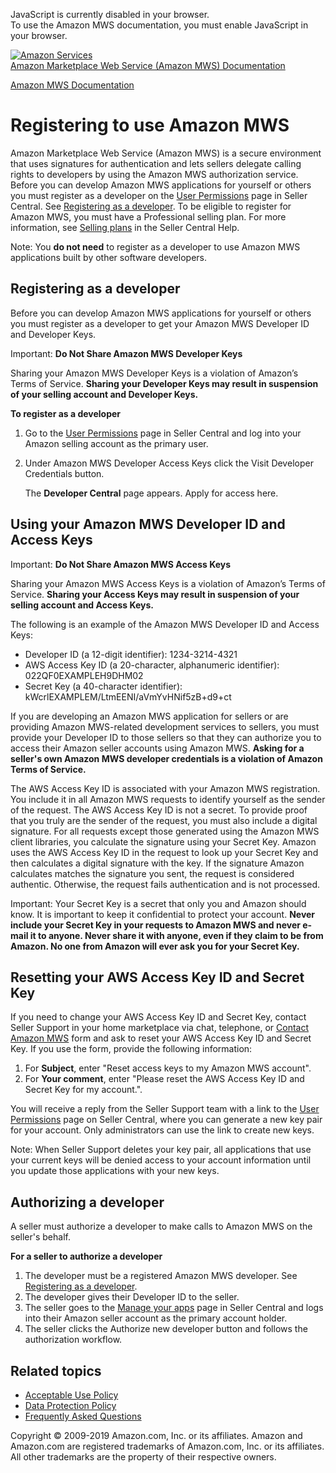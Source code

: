 <div id="MWSDX_noscript">

JavaScript is currently disabled in your browser.  
To use the Amazon MWS documentation, you must enable JavaScript in your
browser.

</div>

<div id="MWSDX_divtop">

[![Amazon
Services](https://images-na.ssl-images-amazon.com/images/G/08/mwsportal/fr_FR/amazonservices.gif
"Amazon Services")](http://services.amazon.fr)  
<span id="MWSDX_titlebar">[Amazon Marketplace Web Service (Amazon MWS)
Documentation](https://developer.amazonservices.fr/gp/mws/docs.html)</span>

</div>

<div id="MWSDX_divbottom">

<div id="MWSDX_divleft">

<div id="MWSDX_toc">

</div>

</div>

<div id="MWSDX_divright">

<div id="MWSDX_content">

<span id="MWSDX_breadcrumbs">[Amazon MWS
Documentation](https://developer.amazonservices.fr/gp/mws/docs.html)</span>

<div id="DG_Registering" class="nested0">

# Registering to use <span class="ph">Amazon MWS</span>

<div class="body">

<div class="section">

<span class="ph">Amazon Marketplace Web Service (Amazon MWS)</span> is a
secure environment that uses signatures for authentication and lets
sellers delegate calling rights to developers by using the
<span class="ph">Amazon MWS</span> authorization service. Before you can
develop <span class="ph">Amazon MWS</span> applications for yourself or
others you must register as a developer on the [User
Permissions](https://sellercentral.amazon.fr/gp/account-manager/home.html)
page in Seller Central. See [Registering as a
developer](#DG_Registering__MX_EU_IN_RegisteringAsADeveloper). To be
eligible to register for <span class="ph">Amazon MWS</span>, you must
have a Professional selling plan. For more information, see [Selling
plans](https://sellercentral-europe.amazon.com/gp/help/64491) in the
Seller Central Help.

</div>

<div id="DG_Registering__section_anv_gts_1fb" class="section">

<div class="note note">

<span class="notetitle">Note:</span> You **do not need** to register as
a developer to use <span class="ph">Amazon MWS</span> applications built
by other software
developers.

</div>

</div>

<div id="DG_Registering__MX_EU_IN_RegisteringAsADeveloper" class="section">

## Registering as a developer

Before you can develop <span class="ph">Amazon MWS</span> applications
for yourself or others you must register as a developer to get your
<span class="ph">Amazon MWS</span> Developer ID and Developer Keys.

<div class="note important">

<span class="importanttitle">Important:</span> **Do Not Share
<span class="ph">Amazon MWS</span> Developer Keys**

Sharing your <span class="ph">Amazon MWS</span> Developer Keys is a
violation of Amazon’s Terms of Service. **Sharing your Developer Keys
may result in suspension of your selling account and Developer Keys.**

</div>

**To register as a developer**

1.  Go to the [User
    Permissions](https://sellercentral.amazon.fr/gp/account-manager/home.html)
    page in Seller Central and log into your Amazon selling account as
    the primary user.

2.  Under <span class="keyword parmname">Amazon MWS Developer Access
    Keys</span> click the <span class="ph uicontrol">Visit Developer
    Credentials</span> button.
    
    The **Developer Central** page appears. Apply for access
here.

</div>

<div class="section">

## Using your <span class="ph">Amazon MWS</span> Developer ID and Access Keys

<div class="note important">

<span class="importanttitle">Important:</span> **Do Not Share
<span class="ph">Amazon MWS</span> Access Keys**

Sharing your <span class="ph">Amazon MWS</span> Access Keys is a
violation of Amazon’s Terms of Service. **Sharing your Access Keys may
result in suspension of your selling account and Access Keys.**

</div>

The following is an example of the <span class="ph">Amazon MWS</span>
Developer ID and Access Keys:

  - Developer ID (a 12-digit identifier): 1234-3214-4321
  - AWS Access Key ID (a 20-character, alphanumeric identifier):
    022QF0EXAMPLEH9DHM02
  - Secret Key (a 40-character identifier):
    kWcrlEXAMPLEM/LtmEENI/aVmYvHNif5zB+d9+ct

If you are developing an <span class="ph">Amazon MWS</span> application
for sellers or are providing <span class="ph">Amazon MWS</span>-related
development services to sellers, you must provide your Developer ID to
those sellers so that they can authorize you to access their Amazon
seller accounts using <span class="ph">Amazon MWS</span>. **Asking for a
seller's own <span class="ph">Amazon MWS</span> developer credentials is
a violation of Amazon Terms of Service.**

The AWS Access Key ID is associated with your <span class="ph">Amazon
MWS</span> registration. You include it in all <span class="ph">Amazon
MWS</span> requests to identify yourself as the sender of the request.
The AWS Access Key ID is not a secret. To provide proof that you truly
are the sender of the request, you must also include a digital
signature. For all requests except those generated using the
<span class="ph">Amazon MWS</span> client libraries, you calculate the
signature using your Secret Key. Amazon uses the AWS Access Key ID in
the request to look up your Secret Key and then calculates a digital
signature with the key. If the signature Amazon calculates matches the
signature you sent, the request is considered authentic. Otherwise, the
request fails authentication and is not processed.

<div class="note important">

<span class="importanttitle">Important:</span> Your Secret Key is a
secret that only you and Amazon should know. It is important to keep it
confidential to protect your account. **Never include your Secret Key in
your requests to <span class="ph">Amazon MWS</span> and never e-mail it
to anyone. Never share it with anyone, even if they claim to be from
Amazon. No one from Amazon will ever ask you for your Secret Key.**

</div>

</div>

<div id="DG_Registering__ResettingYourKeys" class="section">

## Resetting your AWS Access Key ID and Secret Key

If you need to change your AWS Access Key ID and Secret Key, contact
Seller Support in your home marketplace via chat, telephone, or
<span class="ph"> [Contact Amazon
MWS](https://sellercentral-europe.amazon.com/gp/mws/contactus.html)
</span> form and ask to reset your AWS Access Key ID and Secret Key. If
you use the form, provide the following information:

1.  For **Subject**, enter "Reset access keys to my Amazon MWS account".
2.  For **Your comment**, enter "Please reset the AWS Access Key ID and
    Secret Key for my account.".

You will receive a reply from the Seller Support team with a link to the
[User
Permissions](https://sellercentral.amazon.fr/gp/account-manager/home.html)
page on Seller Central, where you can generate a new key pair for your
account. Only administrators can use the link to create new keys.

<div class="note note">

<span class="notetitle">Note:</span> When Seller Support deletes your
key pair, all applications that use your current keys will be denied
access to your account information until you update those applications
with your new keys.

</div>

</div>

<div id="DG_Registering__AuthorizingADeveloper" class="section">

## Authorizing a developer

A seller must authorize a developer to make calls to
<span class="ph">Amazon MWS</span> on the seller's behalf.

**For a seller to authorize a developer**

1.  The developer must be a registered <span class="ph">Amazon
    MWS</span> developer. See [Registering as a
    developer](#DG_Registering__RegisteringAsADeveloper).
2.  The developer gives their Developer ID to the seller.
3.  The seller goes to the [Manage your
    apps](https://sellercentral.amazon.com/apps/manage) page in Seller
    Central and logs into their Amazon seller account as the primary
    account holder.
4.  The seller clicks the <span class="ph uicontrol">Authorize new
    developer</span> button and follows the authorization workflow.

</div>

<div class="section">

## Related topics

  - [Acceptable Use Policy](DG_AcceptableUsePolicy.md)
  - [Data Protection Policy](DG_DataProtectionPolicy.md)
  - [Frequently Asked Questions](../faq.md)

</div>

</div>

</div>

<div id="MWSDX_footer">

Copyright © 2009-2019 Amazon.com, Inc. or its affiliates. Amazon and
Amazon.com are registered trademarks of Amazon.com, Inc. or its
affiliates. All other trademarks are the property of their respective
owners.

</div>

</div>

</div>

<div style="clear: both;">

</div>

</div>
